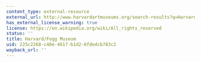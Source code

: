 ```yaml
---
content_type: external-resource
external_url: http://www.harvardartmuseums.org/search-results?q=Harvard%2FFogg+Museum
has_external_license_warning: true
license: https://en.wikipedia.org/wiki/All_rights_reserved
status: ''
title: Harvard/Fogg Museum
uid: 225c2268-c40e-4617-b1d2-6fdedcb783c2
wayback_url: ''
---
```

